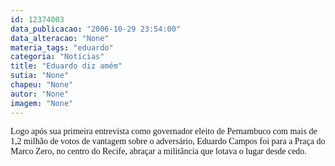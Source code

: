 ```yaml
---
id: 12374003
data_publicacao: "2006-10-29 23:54:00"
data_alteracao: "None"
materia_tags: "eduardo"
categoria: "Notícias"
title: "Eduardo diz amém"
sutia: "None"
chapeu: "None"
autor: "None"
imagem: "None"
---
```

<p><P><FONT face=Verdana>Logo após sua primeira entrevista como governador eleito de Pernambuco com mais de 1,2 milhão de votos de vantagem sobre o adversário, Eduardo Campos foi para a Praça do Marco Zero, no centro do Recife, abraçar a militância que lotava o lugar desde cedo.</FONT></P> </p>
